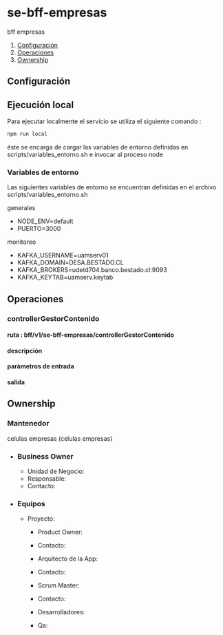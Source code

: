 # se-bff-empresas

bff empresas

1. [Configuración](/readme.md#1-ownership)
2. [Operaciones](/readme.md#2-operaciones)
3. [Ownership](/readme.md#3-api-spec)

## Configuración

## Ejecución local

Para ejecutar localmente el servicio se utiliza el siguiente comando :
```bash
npm run local
```
éste se encarga de cargar las variables de entorno definidas en scripts/variables_entorno.sh
e invocar al proceso node

### Variables de entorno

Las siguientes variables de entorno se encuentran definidas
en el archivo scripts/variables_entorno.sh

generales

* NODE_ENV=default
* PUERTO=3000

monitoreo

* KAFKA_USERNAME=uamserv01
* KAFKA_DOMAIN=DESA.BESTADO.CL
* KAFKA_BROKERS=udetd704.banco.bestado.cl:9093
* KAFKA_KEYTAB=uamserv.keytab



## Operaciones


### controllerGestorContenido

#### ruta : bff/v1/se-bff-empresas/controllerGestorContenido

#### descripción

#### parámetros de entrada

#### salida



## Ownership

### Mantenedor

celulas empresas (celulas empresas)

- ### Business Owner
    - Unidad de Negocio:
    - Responsable:
    - Contacto:
- ### Equipos
  - Proyecto: 
    - Product Owner: 
    - Contacto: 
    - Arquitecto de la App: 
    - Contacto: 
    - Scrum Master:
    - Contacto: 
    - Desarrolladores:

    - Qa:
